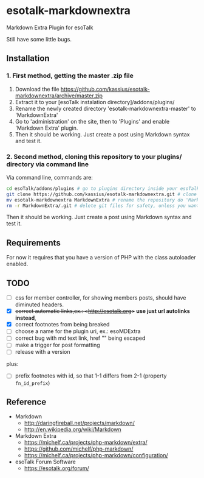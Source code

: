 esotalk-markdownextra
=====================

Markdown Extra Plugin for esoTalk

Still have some little bugs.

## Installation

### 1. First method, getting the master .zip file

1. Download the file https://github.com/kassius/esotalk-markdownextra/archive/master.zip
2. Extract it to your [esoTalk instalation directory]/addons/plugins/
3. Rename the newly created directory 'esotalk-markdownextra-master' to 'MarkdownExtra'
4. Go to 'administration' on the site, then to 'Plugins' and enable 'Markdown Extra' plugin.
5. Then it should be working. Just create a post using Markdown syntax and test it.

### 2. Second method, cloning this repository to your plugins/ directory via command line

Via command line, commands are:

~~~bash
cd esoTalk/addons/plugins # go to plugins directory inside your esoTalk installation
git clone https://github.com/kassius/esotalk-markdownextra.git # clone the repository
mv esotalk-markdownextra MarkdownExtra # rename the repository do 'MarkdownExtra'
rm -r MarkdownExtra/.git # delete git files for safety, unless you want to update it later via command line, then restrict access to this directory in your server's configuration
~~~

Then it should be working. Just create a post using Markdown syntax and test it.

## Requirements

For now it requires that you have a version of PHP with the class autoloader enabled.

## TODO

- [ ] css for member controller, for showing members posts, should have diminuted headers.
- [x] ~~correct automatic links,ex.: &lt;http://esotalk.org&gt;~~ **use just url autolinks instead**,  
- [x] correct footnotes from being breaked
- [ ] choose a name for the plugin uri, ex.: esoMDExtra
- [ ] correct bug with md text link, href "" being escaped
- [ ] make a trigger for post formatting
- [ ] release with a version

plus:

- [ ] prefix footnotes with id, so that 1-1 differs from 2-1 (property `fn_id_prefix`)

## Reference

* Markdown
  * http://daringfireball.net/projects/markdown/
  * http://en.wikipedia.org/wiki/Markdown
* Markdown Extra
  * https://michelf.ca/projects/php-markdown/extra/
  * https://github.com/michelf/php-markdown/
  * https://michelf.ca/projects/php-markdown/configuration/
* esoTalk Forum Software
  * https://esotalk.org/forum/
